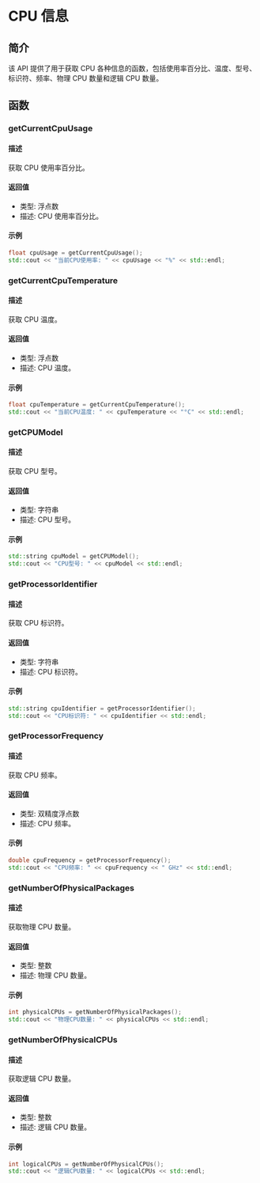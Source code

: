 # CPU 信息

## 简介

该 API 提供了用于获取 CPU 各种信息的函数，包括使用率百分比、温度、型号、标识符、频率、物理 CPU 数量和逻辑 CPU 数量。

## 函数

### getCurrentCpuUsage

#### 描述

获取 CPU 使用率百分比。

#### 返回值

- 类型: 浮点数
- 描述: CPU 使用率百分比。

#### 示例

```cpp
float cpuUsage = getCurrentCpuUsage();
std::cout << "当前CPU使用率: " << cpuUsage << "%" << std::endl;
```

### getCurrentCpuTemperature

#### 描述

获取 CPU 温度。

#### 返回值

- 类型: 浮点数
- 描述: CPU 温度。

#### 示例

```cpp
float cpuTemperature = getCurrentCpuTemperature();
std::cout << "当前CPU温度: " << cpuTemperature << "°C" << std::endl;
```

### getCPUModel

#### 描述

获取 CPU 型号。

#### 返回值

- 类型: 字符串
- 描述: CPU 型号。

#### 示例

```cpp
std::string cpuModel = getCPUModel();
std::cout << "CPU型号: " << cpuModel << std::endl;
```

### getProcessorIdentifier

#### 描述

获取 CPU 标识符。

#### 返回值

- 类型: 字符串
- 描述: CPU 标识符。

#### 示例

```cpp
std::string cpuIdentifier = getProcessorIdentifier();
std::cout << "CPU标识符: " << cpuIdentifier << std::endl;
```

### getProcessorFrequency

#### 描述

获取 CPU 频率。

#### 返回值

- 类型: 双精度浮点数
- 描述: CPU 频率。

#### 示例

```cpp
double cpuFrequency = getProcessorFrequency();
std::cout << "CPU频率: " << cpuFrequency << " GHz" << std::endl;
```

### getNumberOfPhysicalPackages

#### 描述

获取物理 CPU 数量。

#### 返回值

- 类型: 整数
- 描述: 物理 CPU 数量。

#### 示例

```cpp
int physicalCPUs = getNumberOfPhysicalPackages();
std::cout << "物理CPU数量: " << physicalCPUs << std::endl;
```

### getNumberOfPhysicalCPUs

#### 描述

获取逻辑 CPU 数量。

#### 返回值

- 类型: 整数
- 描述: 逻辑 CPU 数量。

#### 示例

```cpp
int logicalCPUs = getNumberOfPhysicalCPUs();
std::cout << "逻辑CPU数量: " << logicalCPUs << std::endl;
```
